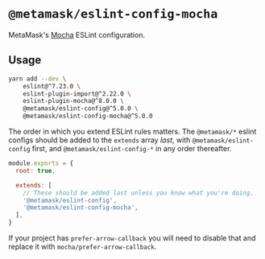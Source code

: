 # `@metamask/eslint-config-mocha`

MetaMask's [Mocha](https://mochajs.org/) ESLint configuration.

## Usage

```bash
yarn add --dev \
    eslint@^7.23.0 \
    eslint-plugin-import@^2.22.0 \
    eslint-plugin-mocha@^8.0.0 \
    @metamask/eslint-config@^5.0.0 \
    @metamask/eslint-config-mocha@^5.0.0
```

The order in which you extend ESLint rules matters.
The `@metamask/*` eslint configs should be added to the `extends` array _last_,
with `@metamask/eslint-config` first, and `@metamask/eslint-config-*` in any
order thereafter.

```js
module.exports = {
  root: true,

  extends: [
    // These should be added last unless you know what you're doing.
    '@metamask/eslint-config',
    '@metamask/eslint-config-mocha',
  ],
}
```

If your project has `prefer-arrow-callback` you will need to disable that and replace it with `mocha/prefer-arrow-callback`.
